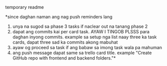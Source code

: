 temporary readme  
  
*since daghan naman ang nag push reminders lang  
1. unya na sugod sa phase 3 tasks if naclear out na tanang phase 2  
2. dapat ang commits kai per card task. AYAW I TINGOB PLSSS para daghan inyong commits.   example sa setup nga list naay three ka task cards, dapat three sad ka commits akong mabuhat  
3. ayaw og proceed sa task if ang babaw sa imong task wala pa mahuman  
3. ang push message dapat same sa trello card title. example "Create GitHub repo with frontend and backend folders."*  
